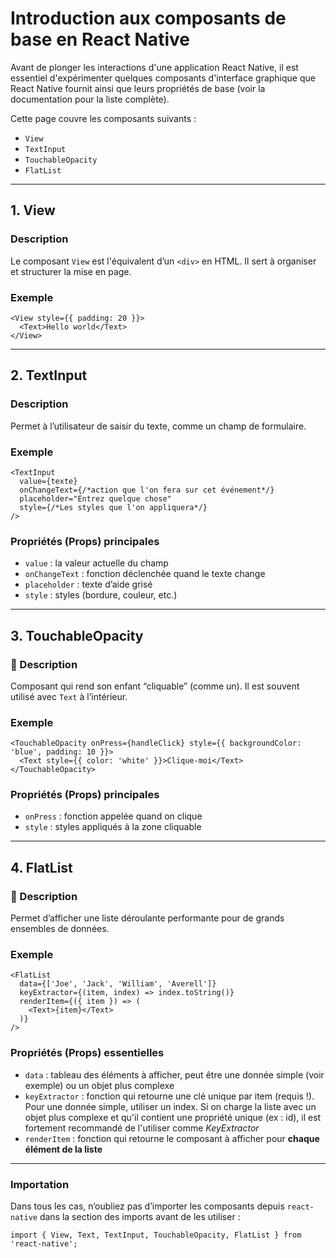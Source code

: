 
# Introduction aux composants de base en React Native

Avant de plonger les interactions d'une application React Native, il est essentiel d'expérimenter quelques composants d'interface graphique que React Native fournit ainsi que leurs propriétés de base (voir la documentation pour la liste complète).

Cette page couvre les composants suivants :

- `View`
- `TextInput`
- `TouchableOpacity`
- `FlatList`

---

## 1. View

### Description
Le composant `View` est l'équivalent d’un `<div>` en HTML. Il sert à organiser et structurer la mise en page.

### Exemple
```tsx
<View style={{ padding: 20 }}>
  <Text>Hello world</Text>
</View>
```

---

## 2. TextInput

### Description
Permet à l’utilisateur de saisir du texte, comme un champ de formulaire.

### Exemple
```tsx
<TextInput
  value={texte}
  onChangeText={/*action que l'on fera sur cet événement*/}
  placeholder="Entrez quelque chose"
  style={/*Les styles que l'on appliquera*/}
/>
```

### Propriétés (Props) principales
- `value` : la valeur actuelle du champ
- `onChangeText` : fonction déclenchée quand le texte change
- `placeholder` : texte d’aide grisé
- `style` : styles (bordure, couleur, etc.)

---

## 3. TouchableOpacity

### 🔹 Description
Composant qui rend son enfant “cliquable” (comme un). Il est souvent utilisé avec `Text` à l’intérieur.

### Exemple
```tsx
<TouchableOpacity onPress={handleClick} style={{ backgroundColor: 'blue', padding: 10 }}>
  <Text style={{ color: 'white' }}>Clique-moi</Text>
</TouchableOpacity>
```

### Propriétés (Props) principales
- `onPress` : fonction appelée quand on clique
- `style` : styles appliqués à la zone cliquable

---

## 4. FlatList

### 🔹 Description
Permet d’afficher une liste déroulante performante pour de grands ensembles de données.

### Exemple
```tsx
<FlatList
  data={['Joe', 'Jack', 'William', 'Averell']}
  keyExtractor={(item, index) => index.toString()}
  renderItem={({ item }) => (
    <Text>{item}</Text>
  )}
/>
```

### Propriétés (Props) essentielles
- `data` : tableau des éléments à afficher, peut être une donnée simple (voir exemple) ou un objet plus complexe
- `keyExtractor` : fonction qui retourne une clé unique par item (requis !). Pour une donnée simple, utiliser un index. Si on charge la liste avec un objet plus complexe et qu'il contient une propriété unique (ex : id), il est fortement recommandé de l'utiliser comme *KeyExtractor*
- `renderItem` : fonction qui retourne le composant à afficher pour **chaque élément de la liste**

---

### Importation

Dans tous les cas, n’oubliez pas d’importer les composants depuis `react-native` dans la section des imports avant de les utiliser :
```tsx
import { View, Text, TextInput, TouchableOpacity, FlatList } from 'react-native';
```
